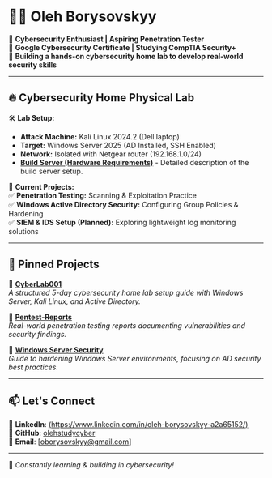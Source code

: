 # 👨‍💻 Oleh Borysovskyy  

🔹 **Cybersecurity Enthusiast | Aspiring Penetration Tester**  
🔹 **Google Cybersecurity Certificate | Studying CompTIA Security+**  
🔹 **Building a hands-on cybersecurity home lab to develop real-world security skills**  

---

## 🔥 Cybersecurity Home Physical Lab  

🛠️ **Lab Setup:**  
- **Attack Machine:** Kali Linux 2024.2 (Dell laptop)  
- **Target:** Windows Server 2025 (AD Installed, SSH Enabled)  
- **Network:** Isolated with Netgear router (192.168.1.0/24) 
- **[Build Server (Hardware Requirements)](BUILD_SERVER.md)** - Detailed description of the build server setup. 

📌 **Current Projects:**  
✅ **Penetration Testing:** Scanning & Exploitation Practice  
✅ **Windows Active Directory Security:** Configuring Group Policies & Hardening  
✅ **SIEM & IDS Setup (Planned):** Exploring lightweight log monitoring solutions  

---

## 📌 Pinned Projects  

🔹 **[CyberLab001](https://github.com/olehstudycyber/CyberLab001)**  
_A structured 5-day cybersecurity home lab setup guide with Windows Server, Kali Linux, and Active Directory._  

🔹 **[Pentest-Reports](https://github.com/olehstudycyber/Pentest-Reports)**  
_Real-world penetration testing reports documenting vulnerabilities and security findings._  

🔹 **[Windows Server Security](https://github.com/olehstudycyber/Windows-Server-Security)**  
_Guide to hardening Windows Server environments, focusing on AD security best practices._  

---

## 📫 Let's Connect  

🔹 **LinkedIn**: [(https://www.linkedin.com/in/oleh-borysovskyy-a2a65152/)](#)  
🔹 **GitHub**: [olehstudycyber](https://github.com/olehstudycyber)  
🔹 **Email**: [oborysovskyy@gmail.com]  

---

🚀 *Constantly learning & building in cybersecurity!*  
